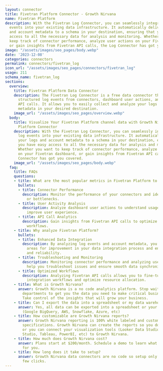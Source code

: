 ```yaml
---
layout: connector
title: Fivetran Platform Connector - Growth Nirvana
name: Fivetran Platform
description: With the Fivetran Log Connector, you can seamlessly integrate your log
  events into your existing data infrastructure. It automatically delivers your logs
  and account metadata to a schema in your destination, ensuring that you have easy
  access to all the necessary data for analysis and monitoring. Whether you want to
  keep track of connector performance, analyze user actions on your Fivetran dashboard,
  or gain insights from Fivetran API calls, the Log Connector has got you covered.
image: "/assets/images/seo_pages/body.webp"
date: '2023-12-08'
categories: connectors
permalink: connectors/fivetran_log
icon_url: "/assets/images/seo_pages/connectors/fivetran_log"
usage: 211
schema_name: fivetran_log
sections:
  overview:
    title: Fivetran Platform Data Connector
    description: The Fivetran Log Connector is a free data connector that generates
      structured log events from connectors, dashboard user actions, and Fivetran
      API calls. It allows you to easily collect and analyze your logs and account
      metadata in your desired destination.
    image_url: "/assets/images/seo_pages/overview.webp"
  body:
    title: Visualize Your Fivetran Platform channel data with Growth Nirvana's Fivetran
      Platform Connector
    description: With the Fivetran Log Connector, you can seamlessly integrate your
      log events into your existing data infrastructure. It automatically delivers
      your logs and account metadata to a schema in your destination, ensuring that
      you have easy access to all the necessary data for analysis and monitoring.
      Whether you want to keep track of connector performance, analyze user actions
      on your Fivetran dashboard, or gain insights from Fivetran API calls, the Log
      Connector has got you covered.
    image_url: "/assets/images/seo_pages/body.webp"
  faq:
    title: FAQs
    questions:
    - title: What are the most popular metrics in Fivetran Platform to analyze?
      bullets:
      - title: Connector Performance
        description: Monitor the performance of your connectors and identify any issues
          or bottlenecks.
      - title: User Activity Analysis
        description: Analyze dashboard user actions to understand usage patterns and
          improve user experience.
      - title: API Call Analytics
        description: Gain insights from Fivetran API calls to optimize your data integration
          workflows.
    - title: Why analyze Fivetran Platform?
      bullets:
      - title: Enhanced Data Integration
        description: By analyzing log events and account metadata, you can identify
          areas for improvement in your data integration process and ensure data accuracy
          and reliability.
      - title: Troubleshooting and Monitoring
        description: Monitoring connector performance and analyzing user actions can
          help you troubleshoot issues and ensure smooth data synchronization.
      - title: Optimized Workflows
        description: Analyzing Fivetran API calls allows you to fine-tune your data
          integration workflows and optimize resource allocation.
    - title: What is Growth Nirvana?
      answer: Growth Nirvana is a no code analytics platform. Stop waiting for other
        departments to get you the data you need to make critical business decisions.
        Take control of the insights that will grow your business.
    - title: Can I export the data into a spreadsheet or my data warehouse?
      answer: Yes, all data can be exported into a spreadsheet or your data warehouse
        (Google BigQuery, AWS, Snowflake, Azure, etc)
    - title: How customizable are Growth Nirvana reports?
      answer: Growth Nirvana reporting is 100% white labeled and customized to your
        specifications. Growth Nirvana can create the reports so you don’t have to
        or you can connect your visualization tools (Looker Data Studio/Google Data
        Studio, Tableau, PowerBI, etc) to Growth Nirvana.
    - title: How much does Growth Nirvana cost?
      answer: Plans start at $200/month. Schedule a demo to learn what plan is best
        for you.
    - title: How long does it take to setup?
      answer: Growth Nirvana data connectors are no code so setup only requires a
        few clicks.
---
```

